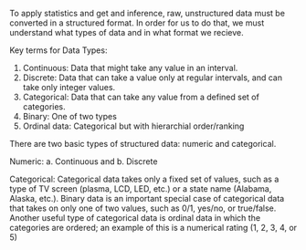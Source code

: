 To apply statistics and get and inference, raw, unstructured data must be converted in a structured format. In order for us to do that, we must understand what types of data and in what format we recieve.

Key terms for Data Types:
1. Continuous: Data that might take any value in an interval.
2. Discrete: Data that can take a value only at regular intervals, and can take only integer values.
3. Categorical: Data that can take any value from a defined set of categories.
4. Binary: One of two types
5. Ordinal data: Categorical but with hierarchial order/ranking


There are two basic types of structured data: numeric and categorical.

Numeric: a. Continuous and b. Discrete

Categorical: Categorical data takes only a fixed set of values, such as a type of TV screen (plasma, LCD, LED, etc.) or a state name (Alabama, Alaska, etc.). Binary data is an important special case of categorical data that takes on only one of two values, such as 0/1, yes/no, or true/false. Another useful type of categorical data is ordinal data in which the
categories are ordered; an example of this is a numerical rating (1, 2, 3, 4, or 5)